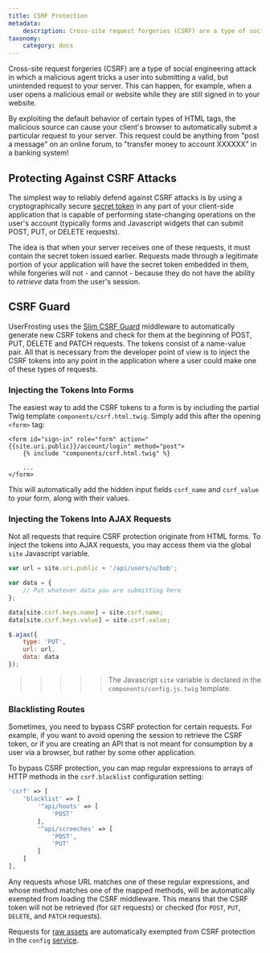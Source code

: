 ```yaml
---
title: CSRF Protection
metadata:
    description: Cross-site request forgeries (CSRF) are a type of social engineering attack in which a malicious agent tricks a user into submitting a valid, but unintended request to your server.  UserFrosting mitigates this risk with a secret token embedded into all forms on your website.
taxonomy:
    category: docs
---
```


Cross-site request forgeries (CSRF) are a type of social engineering attack in which a malicious agent tricks a user into submitting a valid, but unintended request to your server.  This can happen, for example, when a user opens a malicious email or website while they are still signed in to your website.

By exploiting the default behavior of certain types of HTML tags, the malicious source can cause your client's browser to automatically submit a particular request to your server.  This request could be anything from "post a message" on an online forum, to "transfer money to account XXXXXX" in a banking system!

## Protecting Against CSRF Attacks

The simplest way to reliably defend against CSRF attacks is by using a cryptographically secure [secret token](https://www.owasp.org/index.php/CSRF_Prevention_Cheat_Sheet#Synchronizer_.28CSRF.29_Tokens) in any part of your client-side application that is capable of performing state-changing operations on the user's account (typically forms and Javascript widgets that can submit POST, PUT, or DELETE requests).

The idea is that when your server receives one of these requests, it must contain the secret token issued earlier.  Requests made through a legitimate portion of your application will have the secret token embedded in them, while forgeries will not - and cannot - because they do not have the ability to *retrieve* data from the user's session.

## CSRF Guard

UserFrosting uses the [Slim CSRF Guard](https://github.com/slimphp/Slim-Csrf) middleware to automatically generate new CSRF tokens and check for them at the beginning of POST, PUT, DELETE and PATCH requests.  The tokens consist of a name-value pair.  All that is necessary from the developer point of view is to inject the CSRF tokens into any point in the application where a user could make one of these types of requests.

### Injecting the Tokens Into Forms

The easiest way to add the CSRF tokens to a form is by including the partial Twig template `components/csrf.html.twig`.  Simply add this after the opening `<form>` tag:

```twig
<form id="sign-in" role="form" action="{{site.uri.public}}/account/login" method="post">
    {% include "components/csrf.html.twig" %}
    
    ...
</form>
```

This will automatically add the hidden input fields `csrf_name` and `csrf_value` to your form, along with their values.

### Injecting the Tokens Into AJAX Requests

Not all requests that require CSRF protection originate from HTML forms.  To inject the tokens into AJAX requests, you may access them via the global `site` Javascript variable.

```js
var url = site.uri.public + '/api/users/u/bob';

var data = {
    // Put whatever data you are submitting here
};

data[site.csrf.keys.name] = site.csrf.name;
data[site.csrf.keys.value] = site.csrf.value;

$.ajax({
    type: 'PUT',
    url: url,
    data: data
});
```

>>>>> The Javascript `site` variable is declared in the `components/config.js.twig` template.

### Blacklisting Routes

Sometimes, you need to bypass CSRF protection for certain requests.  For example, if you want to avoid opening the session to retrieve the CSRF token, or if you are creating an API that is not meant for consumption by a user via a browser, but rather by some other application.

To bypass CSRF protection, you can map regular expressions to arrays of HTTP methods in the `csrf.blacklist` configuration setting:

```php
'csrf' => [
    'blacklist' => [
        '^api/hoots' => [
            'POST'
        ],
        '^api/screeches' => [
            'POST',
            'PUT'
        ]
    ]
],
```

Any requests whose URL matches one of these regular expressions, and whose method matches one of the mapped methods, will be automatically exempted from loading the CSRF middleware.  This means that the CSRF token will not be retrieved (for `GET` requests) or checked (for `POST`, `PUT`, `DELETE`, and `PATCH` requests).

Requests for [raw assets](/asset-management/basic-usage#PublicassetURLs) are automatically exempted from CSRF protection in the `config` [service](/services/default-services#config).
